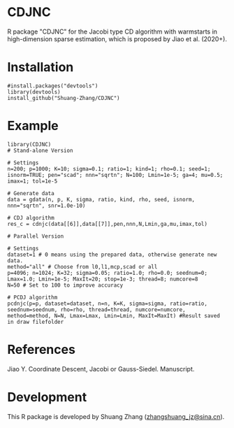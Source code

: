 # CDJNC
R package "CDJNC" for the Jacobi type CD algorithm with warmstarts in high-dimension sparse estimation, which is proposed by Jiao et al. (2020+).
# Installation

    #install.packages("devtools")
    library(devtools)
    install_github("Shuang-Zhang/CDJNC")
   
# Example

    library(CDJNC)
	# Stand-alone Version
	
	# Settings
	n=200; p=1000; K=10; sigma=0.1; ratio=1; kind=1; rho=0.1; seed=1; isnorm=TRUE; pen="scad"; nnn="sqrtn"; N=100; Lmin=1e-5; ga=4; mu=0.5; imax=1; tol=1e-5
	
	# Generate data
	data = gdata(n, p, K, sigma, ratio, kind, rho, seed, isnorm, nnn="sqrtn", snr=1.0e-10)
	
	# CDJ algorithm
	res_c = cdnjc(data[[6]],data[[7]],pen,nnn,N,Lmin,ga,mu,imax,tol) 
	
	# Parallel Version
	
	# Settings
	dataset=1 # 0 means using the prepared data, otherwise generate new data.
	method="all" # Choose from l0,l1,mcp,scad or all
	p=4096; n=1024; K=32; sigma=0.05; ratio=1.0; rho=0.0; seednum=0; Lmax=1.0; Lmin=1e-5; MaxIt=20; stop=1e-3; thread=8; numcore=8
	N=50 # Set to 100 to improve accuracy
	
	# PCDJ algorithm
	pcdnjc(p=p, dataset=dataset, n=n, K=K, sigma=sigma, ratio=ratio, seednum=seednum, rho=rho, thread=thread, numcore=numcore, method=method, N=N, Lmax=Lmax, Lmin=Lmin, MaxIt=MaxIt) #Result saved in draw filefolder
    
# References
Jiao Y. Coordinate Descent, Jacobi or Gauss-Siedel. Manuscript.

# Development
This R package is developed by Shuang Zhang (zhangshuang_jz@sina.cn).
